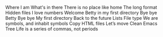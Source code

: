 Where I am
What's in there
There is no place like home
The long format
Hidden files
I love numbers
Welcome
Betty in my first directory
Bye bye Betty
Bye bye My first directory
Back to the future
Lists
File type
We are symbols, and inhabit symbols
Copy HTML files
Let’s move
Clean Emacs
Tree
Life is a series of commas, not periods
